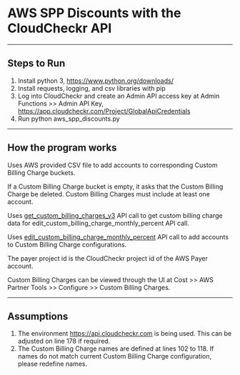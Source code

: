 # AWS SPP Discounts with the CloudCheckr API

---

## Steps to Run

1. Install python 3, https://www.python.org/downloads/
2. Install requests, logging, and csv libraries with pip
3. Log into CloudCheckr and create an Admin API access key at Admin Functions >> Admin API Key, https://app.cloudcheckr.com/Project/GlobalApiCredentials
4. Run python aws_spp_discounts.py <cloudcheckr-admin-api-key> <payer-project-id>

---

## How the program works

Uses AWS provided CSV file to add accounts to corresponding Custom Billing Charge buckets.

If a Custom Billing Charge bucket is empty, it asks that the Custom Billing Charge be deleted. Custom Billing Charges must include at least one account. 

Uses [get_custom_billing_charges_v3](https://success.cloudcheckr.com/article/kr5glkrmon-admin-api-reference-guide#get_custom_billing_charges_v3) API call to get custom billing charge data for edit_custom_billing_charge_monthly_percent API call.

Uses [edit_custom_billing_charge_monthly_percent](https://success.cloudcheckr.com/article/kr5glkrmon-admin-api-reference-guide#edit_custom_billing_charge_monthly_percent) API call to add accounts to Custom Billing Charge configurations.

The payer project id is the CloudCheckr project id of the AWS Payer account.

Custom Billing Charges can be viewed through the UI at Cost >> AWS Partner Tools >> Configure >> Custom Billing Charges.

---

## Assumptions

1. The environment https://api.cloudcheckr.com is being used. This can be adjusted on line 178 if required.
2. The Custom Billing Charge names are defined at lines 102 to 118. If names do not match current Custom Billing Charge configuration, please redefine names.